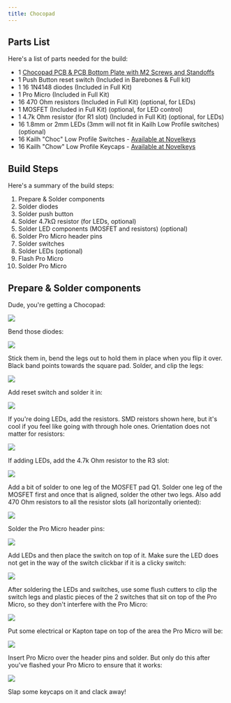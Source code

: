 ```yaml
---
title: Chocopad
---
```


## Parts List

Here's a list of parts needed for the build:

* 1 [Chocopad PCB & PCB Bottom Plate with M2 Screws and Standoffs](https://keeb.io/collections/frontpage/products/chocopad-16-key-macropad-for-kailh-choc-low-profile-switches)
* 1 Push Button reset switch (Included in Barebones & Full kit)
* 1 16 1N4148 diodes (Included in Full Kit)
* 1 Pro Micro (Included in Full Kit)
* 16 470 Ohm resistors (Included in Full Kit) \(optional, for LEDs\)
* 1 MOSFET (Included in Full Kit) \(optional, for LED control\)
* 1 4.7k Ohm resistor (for R1 slot) (Included in Full Kit) \(optional, for LEDs\)
* 16 1.8mm or 2mm LEDs (3mm will not fit in Kailh Low Profile switches) \(optional\)
* 16 Kailh "Choc" Low Profile Switches - [Available at Novelkeys](https://www.novelkeys.xyz/collections/switches/)
* 16 Kailh "Chow" Low Profile Keycaps - [Available at Novelkeys](https://www.novelkeys.xyz/collections/keycaps/)

## Build Steps

Here's a summary of the build steps:

1. Prepare & Solder components
  1. Solder diodes
  2. Solder push button
  3. Solder 4.7kΩ resistor \(for LEDs, optional\)
  4. Solder LED components \(MOSFET and resistors\) \(optional\)
  5. Solder Pro Micro header pins
2. Solder switches
3. Solder LEDs \(optional\)
4. Flash Pro Micro
5. Solder Pro Micro

## Prepare & Solder components

Dude, you're getting a Chocopad:

![](./assets/images/chocopad/huAjSY6.jpg)

Bend those diodes:

![](./assets/images/chocopad/9a8OGmB.jpg)

Stick them in, bend the legs out to hold them in place when you flip it over. Black band points towards the square pad. Solder, and clip the legs:

![](./assets/images/chocopad/mVlWCSP.jpg)

Add reset switch and solder it in:

![](./assets/images/chocopad/M6FHtw3.jpg)

If you're doing LEDs, add the resistors. SMD reistors shown here, but it's cool if you feel like going with through hole ones. Orientation does not matter for resistors:

![](./assets/images/chocopad/kRlKoXY.jpg)

If adding LEDs, add the 4.7k Ohm resistor to the R3 slot:

![](./assets/images/chocopad/m0LmE0p.jpg)

Add a bit of solder to one leg of the MOSFET pad Q1. Solder one leg of the MOSFET first and once that is aligned, solder the other two legs. Also add 470 Ohm resistors to all the resistor slots (all horizontally oriented):

![](./assets/images/chocopad/8RGevKf.jpg)

Solder the Pro Micro header pins:

![](./assets/images/chocopad/lt8GR2G.jpg)

Add LEDs and then place the switch on top of it. Make sure the LED does not get in the way of the switch clickbar if it is a clicky switch:

![](./assets/images/chocopad/2ZklBbt.jpg)

After soldering the LEDs and switches, use some flush cutters to clip the switch legs and plastic pieces of the 2 switches that sit on top of the Pro Micro, so they don't interfere with the Pro Micro:

![](./assets/images/chocopad/SedSI13.jpg)

Put some electrical or Kapton tape on top of the area the Pro Micro will be:

![](./assets/images/chocopad/aunL0hO.jpg)

Insert Pro Micro over the header pins and solder. But only do this after you've flashed your Pro Micro to ensure that it works:

![](./assets/images/chocopad/G49qh0J.jpg)

Slap some keycaps on it and clack away!
